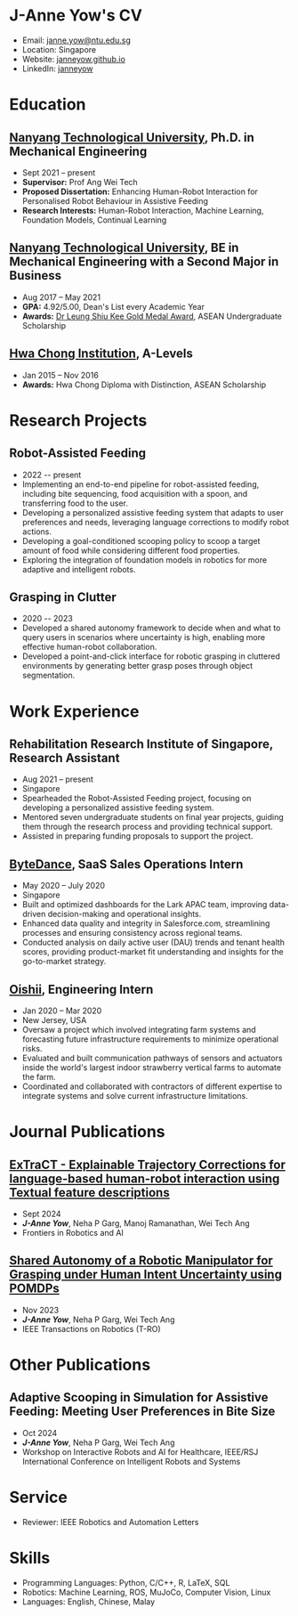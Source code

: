 # J-Anne Yow's CV

- Email: [janne.yow@ntu.edu.sg](mailto:janne.yow@ntu.edu.sg)
- Location: Singapore
- Website: [janneyow.github.io](https://janneyow.github.io/)
- LinkedIn: [janneyow](https://linkedin.com/in/janneyow)


# Education

## [Nanyang Technological University](https://www.ntu.edu.sg/), Ph.D. in Mechanical Engineering

- Sept 2021 – present
- **Supervisor:** Prof Ang Wei Tech
- **Proposed Dissertation:** Enhancing Human-Robot Interaction for Personalised Robot Behaviour in Assistive Feeding
- **Research Interests:** Human-Robot Interaction, Machine Learning, Foundation Models, Continual Learning

## [Nanyang Technological University](https://www.ntu.edu.sg/), BE in Mechanical Engineering with a Second Major in Business

- Aug 2017 – May 2021
- **GPA:** 4.92/5.00, Dean's List every Academic Year
- **Awards:** [Dr Leung Shiu Kee Gold Medal Award](https://www.ntu.edu.sg/mae/admissions/current-students/undergraduate/medals-and-prizes), ASEAN Undergraduate Scholarship

## [Hwa Chong Institution](https://www.hci.edu.sg/), A-Levels

- Jan 2015 – Nov 2016
- **Awards:** Hwa Chong Diploma with Distinction, ASEAN Scholarship

# Research Projects

## Robot-Assisted Feeding

- 2022 -- present
- Implementing an end-to-end pipeline for robot-assisted feeding, including bite sequencing, food acquisition with a spoon, and transferring food to the user.
- Developing a personalized assistive feeding system that adapts to user preferences and needs, leveraging language corrections to modify robot actions.
- Developing a goal-conditioned scooping policy to scoop a target amount of food while considering different food properties.
- Exploring the integration of foundation models in robotics for more adaptive and intelligent robots.

## Grasping in Clutter

- 2020 -- 2023
- Developed a shared autonomy framework to decide when and what to query users in scenarios where uncertainty is high, enabling more effective human-robot collaboration.
- Developed a point-and-click interface for robotic grasping in cluttered environments by generating better grasp poses through object segmentation.

# Work Experience

## Rehabilitation Research Institute of Singapore, Research Assistant

- Aug 2021 – present
- Singapore
- Spearheaded the Robot-Assisted Feeding project, focusing on developing a personalized assistive feeding system.
- Mentored seven undergraduate students on final year projects, guiding them through the research process and providing technical support.
- Assisted in preparing funding proposals to support the project.

## [ByteDance](https://www.bytedance.com/en/), SaaS Sales Operations Intern

- May 2020 – July 2020
- Singapore
- Built and optimized dashboards for the Lark APAC team, improving data-driven decision-making and operational insights.
- Enhanced data quality and integrity in Salesforce.com, streamlining processes and ensuring consistency across regional teams.
- Conducted analysis on daily active user (DAU) trends and tenant health scores, providing product-market fit understanding and insights for the go-to-market strategy.

## [Oishii](https://oishii.com/), Engineering Intern

- Jan 2020 – Mar 2020
- New Jersey, USA
- Oversaw a project which involved integrating farm systems and forecasting future infrastructure requirements to minimize operational risks.
- Evaluated and built communication pathways of sensors and actuators inside the world's largest indoor strawberry vertical farms to automate the farm.
- Coordinated and collaborated with contractors of different expertise to integrate systems and solve current infrastructure limitations.

# Journal Publications

## [ExTraCT - Explainable Trajectory Corrections for language-based human-robot interaction using Textual feature descriptions](https://www.frontiersin.org/journals/robotics-and-ai/articles/10.3389/frobt.2024.1345693/full) 
- Sept 2024
- ***J-Anne Yow***, Neha P Garg, Manoj Ramanathan, Wei Tech Ang
- Frontiers in Robotics and AI

## [Shared Autonomy of a Robotic Manipulator for Grasping under Human Intent Uncertainty using POMDPs](https://ieeexplore.ieee.org/document/10323205) 
- Nov 2023
- ***J-Anne Yow***, Neha P Garg, Wei Tech Ang
- IEEE Transactions on Robotics (T-RO)

# Other Publications

## Adaptive Scooping in Simulation for Assistive Feeding: Meeting User Preferences in Bite Size 
- Oct 2024
- ***J-Anne Yow***, Neha P Garg, Wei Tech Ang
- Workshop on Interactive Robots and AI for Healthcare, IEEE/RSJ International Conference on Intelligent Robots and Systems

# Service

- Reviewer: IEEE Robotics and Automation Letters
# Skills

- Programming Languages: Python, C/C++, R, LaTeX, SQL
- Robotics: Machine Learning, ROS, MuJoCo, Computer Vision, Linux
- Languages: English, Chinese, Malay
